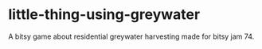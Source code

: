 # little-thing-using-greywater
A bitsy game about residential greywater harvesting made for bitsy jam 74.
